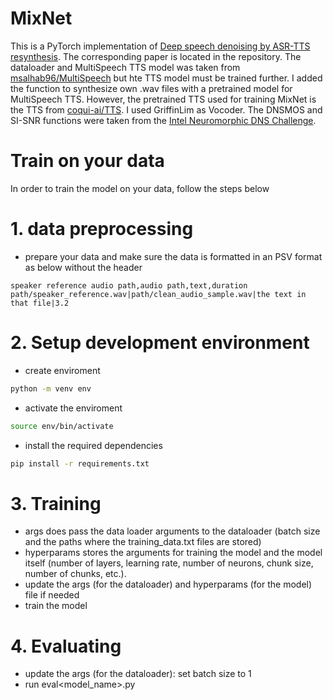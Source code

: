 # MixNet

This is a PyTorch implementation of [Deep speech denoising by ASR-TTS resynthesis](link.pdf). The corresponding paper is located in the repository. The dataloader and MultiSpeech TTS model was taken from [msalhab96/MultiSpeech](https://github.com/msalhab96/MultiSpeech) but hte TTS model must be trained further. I added the function to synthesize own .wav files with a pretrained model for MultiSpeech TTS. However, the pretrained TTS used for training MixNet is the TTS from [coqui-ai/TTS](https://github.com/coqui-ai/tts). I used GriffinLim as Vocoder. The DNSMOS and SI-SNR functions were taken from the [Intel Neuromorphic DNS Challenge](https://github.com/IntelLabs/IntelNeuromorphicDNSChallenge/tree/main).


# Train on your data
In order to train the model on your data, follow the steps below 
# 1. data preprocessing 
* prepare your data and make sure the data is formatted in an PSV format as below without the header
```
speaker reference audio path,audio path,text,duration
path/speaker_reference.wav|path/clean_audio_sample.wav|the text in that file|3.2 
```
# 2. Setup development environment
* create enviroment 
```bash
python -m venv env
```
* activate the enviroment
```bash
source env/bin/activate
```
* install the required dependencies
```bash
pip install -r requirements.txt
```
# 3. Training 
* args does pass the data loader arguments to the dataloader (batch size and the paths where the training_data.txt files are stored)
* hyperparams stores the arguments for training the model and the model itself (number of layers, learning rate, number of neurons, chunk size, number of chunks, etc.).
* update the args (for the dataloader) and hyperparams (for the model) file if needed
* train the model 

# 4. Evaluating
* update the args (for the dataloader): set batch size to 1
* run eval<model_name>.py
